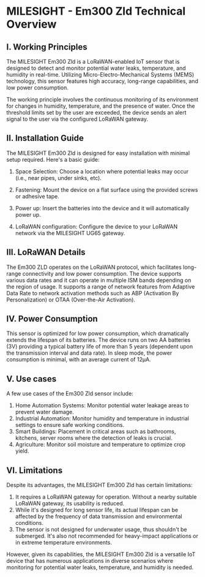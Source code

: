# MILESIGHT - Em300 Zld Technical Overview

## I. Working Principles

The MILESIGHT Em300 Zld is a LoRaWAN-enabled IoT sensor that is designed to detect and monitor potential water leaks, temperature, and humidity in real-time. Utilizing Micro-Electro-Mechanical Systems (MEMS) technology, this sensor features high accuracy, long-range capabilities, and low power consumption. 

The working principle involves the continuous monitoring of its environment for changes in humidity, temperature, and the presence of water. Once the threshold limits set by the user are exceeded, the device sends an alert signal to the user via the configured LoRaWAN gateway. 

## II. Installation Guide

The MILESIGHT Em300 Zld is designed for easy installation with minimal setup required. Here's a basic guide:

1. Space Selection: Choose a location where potential leaks may occur (i.e., near pipes, under sinks, etc).

2. Fastening: Mount the device on a flat surface using the provided screws or adhesive tape. 

3. Power up: Insert the batteries into the device and it will automatically power up. 

4. LoRaWAN configuration: Configure the device to your LoRaWAN network via the MILESIGHT UG65 gateway. 

## III. LoRaWAN Details

The Em300 ZLD operates on the LoRaWAN protocol, which facilitates long-range connectivity and low power consumption. The device supports various data rates and it can operate in multiple ISM bands depending on the region of usage. It supports a range of network features from Adaptive Data Rate to network activation methods such as ABP (Activation By Personalization) or OTAA (Over-the-Air Activation).

## IV. Power Consumption

This sensor is optimized for low power consumption, which dramatically extends the lifespan of its batteries. The device runs on two AA batteries (3V) providing a typical battery life of more than 5 years (dependent upon the transmission interval and data rate). In sleep mode, the power consumption is minimal, with an average current of 12µA.

## V. Use cases

A few use cases of the Em300 Zld sensor include:

1. Home Automation Systems: Monitor potential water leakage areas to prevent water damage.
2. Industrial Automation: Monitor humidity and temperature in industrial settings to ensure safe working conditions.
3. Smart Buildings: Placement in critical areas such as bathrooms, kitchens, server rooms where the detection of leaks is crucial.
4. Agriculture: Monitor soil moisture and temperature to optimize crop yield.

## VI. Limitations

Despite its advantages, the MILESIGHT Em300 Zld has certain limitations:

1. It requires a LoRaWAN gateway for operation. Without a nearby suitable LoRaWAN gateway, its usability is reduced. 
2. While it's designed for long sensor life, its actual lifespan can be affected by the frequency of data transmission and environmental conditions.
3. The sensor is not designed for underwater usage, thus shouldn't be submerged. It's also not recommended for heavy-impact applications or in extreme temperature environments. 

However, given its capabilities, the MILESIGHT Em300 Zld is a versatile IoT device that has numerous applications in diverse scenarios where monitoring for potential water leaks, temperature, and humidity is needed.